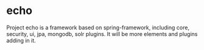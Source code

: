 # echo
Project echo is a framework based on spring-framework, including core, security, ui, jpa, mongodb, solr plugins. It will be more elements and plugins adding in it.